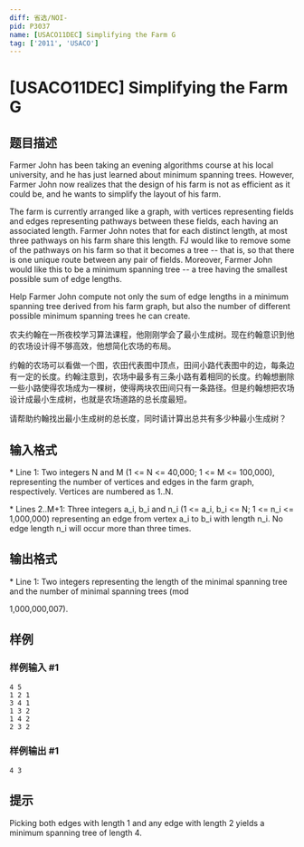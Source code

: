```yaml
---
diff: 省选/NOI-
pid: P3037
name: [USACO11DEC] Simplifying the Farm G
tag: ['2011', 'USACO']
---
```

# [USACO11DEC] Simplifying the Farm G
## 题目描述

Farmer John has been taking an evening algorithms course at his local university, and he has just learned about minimum spanning trees.  However, Farmer John now realizes that the design of his farm is not as efficient as it could be, and he wants to simplify the layout of his farm.

The farm is currently arranged like a graph, with vertices representing fields and edges representing pathways between these fields, each having an associated length.  Farmer John notes that for each distinct length, at most three pathways on his farm share this length.  FJ would like to remove some of the pathways on his farm so that it becomes a tree -- that is, so that there is one unique route between any pair of fields.  Moreover, Farmer John would like this to be a minimum spanning tree -- a tree having the smallest possible sum of edge lengths.

Help Farmer John compute not only the sum of edge lengths in a minimum spanning tree derived from his farm graph, but also the number of different possible minimum spanning trees he can create.

农夫约翰在一所夜校学习算法课程，他刚刚学会了最小生成树。现在约翰意识到他的农场设计得不够高效，他想简化农场的布局。


约翰的农场可以看做一个图，农田代表图中顶点，田间小路代表图中的边，每条边有一定的长度。约翰注意到，农场中最多有三条小路有着相同的长度。约翰想删除一些小路使得农场成为一棵树，使得两块农田间只有一条路径。但是约翰想把农场设计成最小生成树，也就是农场道路的总长度最短。


请帮助约翰找出最小生成树的总长度，同时请计算出总共有多少种最小生成树？

## 输入格式

\* Line 1: Two integers N and M (1 <= N <= 40,000; 1 <= M <= 100,000), representing  the number of vertices and edges in the farm graph, respectively.  Vertices are numbered as 1..N.

\* Lines 2..M+1: Three integers a\_i, b\_i and n\_i (1 <= a\_i, b\_i <= N; 1 <= n\_i <= 1,000,000)  representing an edge from vertex a\_i to b\_i with length n\_i.  No edge length n\_i will occur more than three times.

## 输出格式

\* Line 1: Two integers representing the length of the minimal spanning tree and the number of minimal spanning trees (mod

1,000,000,007).

## 样例

### 样例输入 #1
```
4 5 
1 2 1 
3 4 1 
1 3 2 
1 4 2 
2 3 2 

```
### 样例输出 #1
```
4 3 

```
## 提示

Picking both edges with length 1 and any edge with length 2 yields a minimum spanning tree of length 4.


